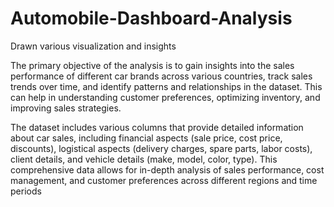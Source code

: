 # Automobile-Dashboard-Analysis
Drawn various visualization and insights 

The primary objective of the analysis is to gain insights into the 
sales performance of different car brands across various 
countries, track sales trends over time, and identify patterns and 
relationships in the dataset. This can help in understanding 
customer preferences, optimizing inventory, and improving sales 
strategies.


The dataset includes various columns that provide detailed 
information about car sales, including financial aspects (sale 
price, cost price, discounts), logistical aspects (delivery charges, 
spare parts, labor costs), client details, and vehicle details (make, 
model, color, type). This comprehensive data allows for in-depth 
analysis of sales performance, cost management, and customer 
preferences across different regions and time periods



